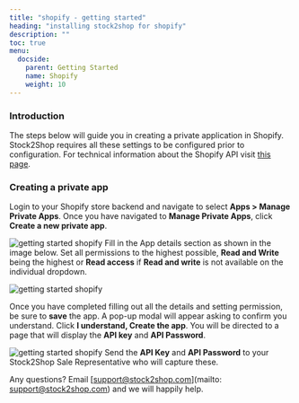 ```yaml
---
title: "shopify - getting started"
heading: "installing stock2shop for shopify"
description: ""
toc: true
menu:
  docside:
    parent: Getting Started
    name: Shopify
    weight: 10
---
```


### Introduction

The steps below will guide you in creating a private application in Shopify. Stock2Shop requires all these settings to be configured prior to configuration. For technical information about the Shopify API visit [this page](https://help.shopify.com/en/api/reference).

### Creating a private app

Login to your Shopify store backend and navigate to select **Apps > Manage Private Apps**. Once you have navigated to **Manage Private Apps**, click **Create a new private app**.

![getting started shopify](/uploads/getting-started-shopify-1.png)
Fill in the App details section as shown in the image below. Set all permissions to the highest possible, **Read and Write** being the highest or **Read access** if **Read and write** is not available on the individual dropdown.  
  
![getting started shopify](/uploads/getting-started-shopify-2.png)  

Once you have completed filling out all the details and setting permission, be sure to **save** the app. A pop-up modal will appear asking to confirm you understand. Click **I understand, Create the app**. You will be directed to a page that will display the **API key** and **API Password**.

![getting started shopify](/uploads/getting-started-shopify-3.png)
Send the **API Key** and **API Password** to your Stock2Shop Sale Representative who will capture these.  
  
Any questions? Email [support@stock2shop.com](mailto: support@stock2shop.com) and we will happily help.